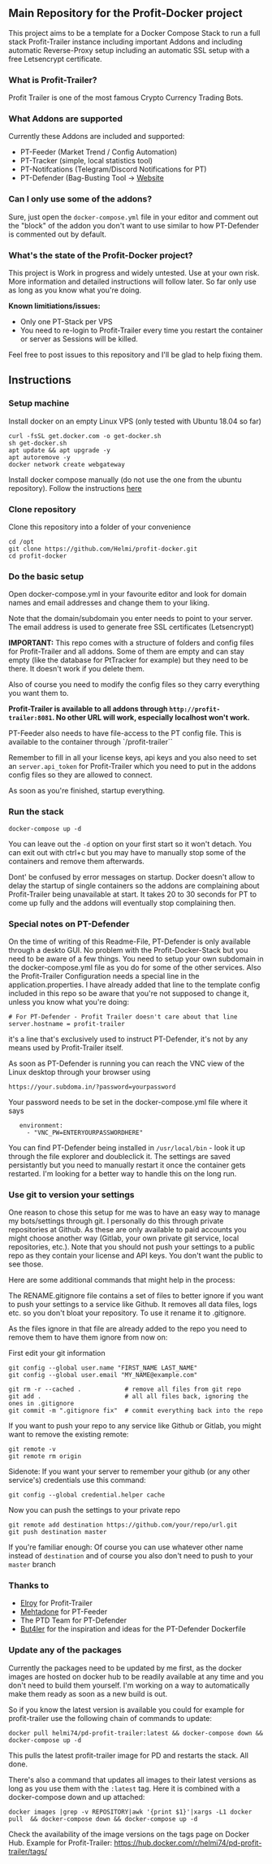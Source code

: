 ## Main Repository for the Profit-Docker project

This project aims to be a template for a Docker Compose Stack to run a full stack Profit-Trailer instance including important Addons and including automatic Reverse-Proxy setup including an automatic SSL setup with a free Letsencrypt certificate.

### What is Profit-Trailer?

Profit Trailer is one of the most famous Crypto Currency Trading Bots. 

### What Addons are supported

Currently these Addons are included and supported:

- PT-Feeder (Market Trend / Config Automation)
- PT-Tracker (simple, local statistics tool)
- PT-Notifcations (Telegram/Discord Notifications for PT)
- PT-Defender (Bag-Busting Tool -> [Website](https://www.ptdefender.com/r/helmi)

### Can I only use some of the addons?

Sure, just open the `docker-compose.yml` file in your editor and comment out the "block" of the addon you don't want to use similar to how PT-Defender is commented out by default. 

### What's the state of the Profit-Docker project?

This project is Work in progress and widely untested. Use at your own risk. More information and detailed instructions will follow later. So far only use as long as you know what you're doing.

__Known limitiations/issues:__

- Only one PT-Stack per VPS
- You need to re-login to Profit-Trailer every time you restart the container or server as Sessions will be killed.

Feel free to post issues to this repository and I'll be glad to help fixing them.

## Instructions

### Setup machine

Install docker on an empty Linux VPS (only tested with Ubuntu 18.04 so far)

```
curl -fsSL get.docker.com -o get-docker.sh
sh get-docker.sh
apt update && apt upgrade -y
apt autoremove -y
docker network create webgateway
```

Install docker compose manually (do not use the one from the ubuntu repository). Follow the instructions [here](https://docs.docker.com/compose/install/#install-compose)


### Clone repository

Clone this repository into a folder of your convenience

```
cd /opt 
git clone https://github.com/Helmi/profit-docker.git
cd profit-docker
```

### Do the basic setup

Open docker-compose.yml in your favourite editor and look for domain names and email addresses and change them to your liking.

Note that the domain/subdomain you enter needs to point to your server. The email address is used to generate free SSL certificates (Letsencrypt)

**IMPORTANT:** This repo comes with a structure of folders and config files for Profit-Trailer and all addons. Some of them are empty and can stay empty (like the database for PtTracker for example) but they need to be there. It doesn't work if you delete them.

Also of course you need to modify the config files so they carry everything you want them to. 

**Profit-Trailer is available to all addons through `http://profit-trailer:8081`. No other URL will work, especially localhost won't work.**

PT-Feeder also needs to have file-access to the PT config file. This is available to the container through `/profit-trailer``

Remember to fill in all your license keys, api keys and you also need to set an `server.api_token` for Profit-Trailer which you need to put in the addons config files so they are allowed to connect.

As soon as you're finished, startup everything. 

### Run the stack

```
docker-compose up -d
```

You can leave out the `-d` option on your first start so it won't detach. You can exit out with ctrl+c but you may have to manually stop some of the containers and remove them afterwards.

Dont' be confused by error messages on startup. Docker doesn't allow to delay the startup of single containers so the addons are complaining about Profit-Trailer being unavailable at start. It takes 20 to 30 seconds for PT to come up fully and the addons will eventually stop complaining then.


### Special notes on PT-Defender

On the time of writing of this Readme-File, PT-Defender is only available through a deskto GUI. No problem with the Profit-Docker-Stack but you need to be aware of a few things. You need to setup your own subdomain in the docker-compose.yml file as you do for some of the other services. Also the Profit-Trailer Configuration needs a special line in the application.properties. I have already added that line to the template config included in this repo so be aware that you're not supposed to change it, unless you know what you're doing:

```
# For PT-Defender - Profit Trailer doesn't care about that line
server.hostname = profit-trailer
```

it's a line that's exclusively used to instruct PT-Defender, it's not by any means used by Profit-Trailer itself.

As soon as PT-Defender is running you can reach the VNC view of the Linux desktop through your browser using

```
https://your.subdoma.in/?password=yourpassword
```

Your password needs to be set in the docker-compose.yml file where it says

```
   environment:
     - "VNC_PW=ENTERYOURPASSWORDHERE"
```

You can find PT-Defender being installed in `/usr/local/bin` - look it up through the file explorer and doubleclick it. The settings are saved persistantly but you need to manually restart it once the container gets restarted. I'm looking for a better way to handle this on the long run.

### Use git to version your settings

One reason to chose this setup for me was to have an easy way to manage my bots/settings through git. I personally do this through private repositories at Github. As these are only available to paid accounts you might choose another way (Gitlab, your own private git service, local repositories, etc.). Note that you should not push your settings to a public repo as they contain your license and API keys. You don't want the public to see those.

Here are some additional commands that might help in the process:

The RENAME.gitignore file contains a set of files to better ignore if you want to push your settings to a service like Github. It removes all data files, logs etc. so you don't bloat your repository. To use it rename it to .gitignore.

As the files ignore in that file are already added to the repo you need to remove them to have them ignore from now on:

First edit your git information

```
git config --global user.name "FIRST_NAME LAST_NAME"
git config --global user.email "MY_NAME@example.com"
```

```
git rm -r --cached .            # remove all files from git repo
git add .                       # all all files back, ignoring the ones in .gitignore
git commit -m ".gitignore fix"  # commit everything back into the repo
```

If you want to push your repo to any service like Github or Gitlab, you might want to remove the existing remote:

```
git remote -v
git remote rm origin
```

Sidenote: If you want your server to remember your github (or any other service's) credentials use this command:

```
git config --global credential.helper cache
```

Now you can push the settings to your private repo

```
git remote add destination https://github.com/your/repo/url.git
git push destination master
```

If you're familiar enough: Of course you can use whatever other name instead of `destination` and of course you also don't need to push to your `master` branch

### Thanks to

- [Elroy](https://github.com/taniman) for Profit-Trailer
- [Mehtadone](https://github.com/mehtadone) for PT-Feeder
- The PTD Team for PT-Defender
- [But4ler](https://github.com/But4ler/docker-ptdefender) for the inspiration and ideas for the PT-Defender Dockerfile 

### Update any of the packages

Currently the packages need to be updated by me first, as the docker images are hosted on docker hub to be readily available at any time and you don't need to build them yourself. I'm working on a way to automatically make them ready as soon as a new build is out.

So if you know the latest version is available you could for example for profit-trailer use the following chain of commands to update:

```
docker pull helmi74/pd-profit-trailer:latest && docker-compose down && docker-compose up -d
```

This pulls the latest profit-trailer image for PD and restarts the stack. All done.

There's also a command that updates all images to their latest versions as long as you use them with the `:latest` tag. Here it is combined with a docker-compose down and up attached:

```
docker images |grep -v REPOSITORY|awk '{print $1}'|xargs -L1 docker pull  && docker-compose down && docker-compose up -d
```

Check the availability of the image versions on the tags page on Docker Hub. Example for Profit-Trailer: https://hub.docker.com/r/helmi74/pd-profit-trailer/tags/
